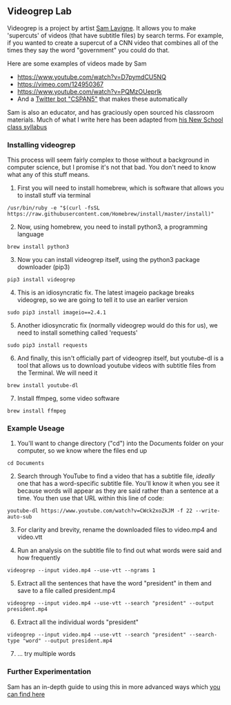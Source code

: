 ## Videogrep Lab

Videogrep is a project by artist [Sam Lavigne](http://lav.io/). It allows you to make 'supercuts' of videos (that have subtitle files) by search terms. For example, if you wanted to create a supercut of a CNN video that combines all of the times they say the word "government" you could do that.

Here are some examples of videos made by Sam

+ https://www.youtube.com/watch?v=D7pymdCU5NQ
+ https://vimeo.com/124950367
+ https://www.youtube.com/watch?v=PQMzOUeprlk
+ And a [Twitter bot "CSPAN5"](https://twitter.com/cspanfive) that makes these automatically

Sam is also an educator, and has graciously open sourced his classroom materials. Much of what I write here has been adapted from [his New School class syllabus](https://github.com/antiboredom/automating-video-lang/blob/master/videogrep.md)

### Installing videogrep

This process will seem fairly complex to those without a background in computer science, but I promise it's not that bad. You don't need to know what any of this stuff means.

1. First you will need to install homebrew, which is software that allows you to install stuff via terminal

```
/usr/bin/ruby -e "$(curl -fsSL https://raw.githubusercontent.com/Homebrew/install/master/install)"
```

2. Now, using homebrew, you need to install python3, a programming language

```
brew install python3
```

3. Now you can install videogrep itself, using the python3 package downloader (pip3)
```
pip3 install videogrep
```

4. This is an idiosyncratic fix. The latest imageio package breaks videogrep, so we are going to tell it to use an earlier version
```
sudo pip3 install imageio==2.4.1
```

5. Another idiosyncratic fix (normally videogrep would do this for us), we need to install something called 'requests'
```
sudo pip3 install requests
```

6. And finally, this isn't officially part of videogrep itself, but youtube-dl is a tool that allows us to download youtube videos with subtitle files from the Terminal. We will need it
```
brew install youtube-dl
```

7. Install ffmpeg, some video software
```
brew install ffmpeg
```

### Example Useage

1. You'll want to change directory ("cd") into the Documents folder on your computer, so we know where the files end up
```
cd Documents
```

2. Search through YouTube to find a video that has a subtitle file, *ideally* one that has a word-specific subtitle file. You'll know it when you see it because words will appear as they are said rather than a sentence at a time. You then use that URL within this line of code:
```
youtube-dl https://www.youtube.com/watch?v=CWck2xoZkJM -f 22 --write-auto-sub
```

3. For clarity and brevity, rename the downloaded files to video.mp4 and video.vtt

4. Run an analysis on the subtitle file to find out what words were said and how frequently
```
videogrep --input video.mp4 --use-vtt --ngrams 1
```
5. Extract all the sentences that have the word "president" in them and save to a file called president.mp4
```
videogrep --input video.mp4 --use-vtt --search "president" --output president.mp4
```

6. Extract all the individual words "president"
```
videogrep --input video.mp4 --use-vtt --search "president" --search-type "word" --output president.mp4
```

7. ... try multiple words

### Further Experimentation

Sam has an in-depth guide to using this in more advanced ways which [you can find here](https://github.com/antiboredom/automating-video-lang/blob/master/videogrep.md)

